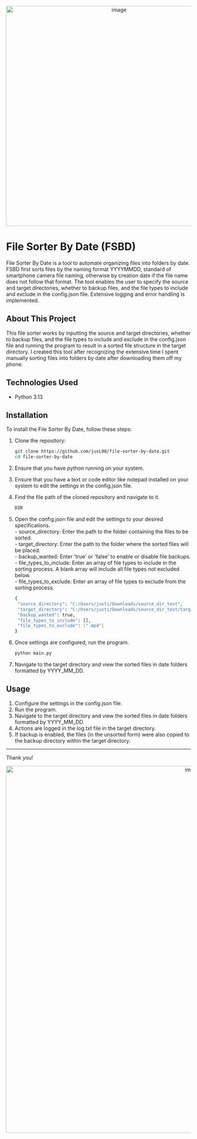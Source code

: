 <p align="center">
   <img width="600" alt="image" src="https://github.com/user-attachments/assets/bca85f09-f24d-4657-92fd-23e8d755b051"/>
</p>

# File Sorter By Date (FSBD)
File Sorter By Date is a tool to automate organizing files into folders by date. FSBD first sorts files by the naming format YYYYMMDD, standard of smartphone camera file naming, otherwise by creation date if the file name does not follow that format. The tool enables the user to specify the source and target directories, whether to backup files, and the file types to include and exclude in the config.json file. Extensive logging and error handling is implemented.

## About This Project
This file sorter works by inputting the source and target directories, whether to backup files, and the file types to include and exclude in the config.json file and running the program to result in a sorted file structure in the target directory. I created this tool after recognizing the extensive time I spent manually sorting files into folders by date after downloading them off my phone.

## Technologies Used
- Python 3.13

## Installation
To install the File Sorter By Date, follow these steps:

1. Clone the repository:

   ```bash
   git clone https://github.com/jusL98/file-sorter-by-date.git
   cd file-sorter-by-date
   ```

2. Ensure that you have python running on your system.

3. Ensure that you have a text or code editor like notepad installed on your system to edit the settings in the config.json file.

4. Find the file path of the cloned repository and navigate to it.
   ```bash
   DIR
   ```

5. Open the config.json file and edit the settings to your desired specifications.
<br> - source_directory: Enter the path to the folder containing the files to be sorted.
<br> - target_directory: Enter the path to the folder where the sorted files will be placed.
<br> - backup_wanted: Enter 'true' or 'false' to enable or disable file backups.
<br> - file_types_to_include: Enter an array of file types to include in the sorting process. A blank array will include all file types not excluded below.
<br> - file_types_to_exclude: Enter an array of file types to exclude from the sorting process.
   ```bash
   {
    "source_directory": "C:/Users/justi/Downloads/source_dir_test",
    "target_directory": "C:/Users/justi/Downloads/source_dir_test/target_dir_test",
    "backup_wanted": true,
    "file_types_to_include": [],
    "file_types_to_exclude": [".mp4"]
   }
   ```

6. Once settings are configured, run the program.
   ```bash
   python main.py
   ```

7. Navigate to the target directory and view the sorted files in date folders formatted by YYYY_MM_DD.
## Usage
1. Configure the settings in the config.json file.
2. Run the program.
3. Navigate to the target directory and view the sorted files in date folders formatted by YYYY_MM_DD.
4. Actions are logged in the log.txt file in the target directory.
5. If backup is enabled, the files (in the unsorted form) were also copied to the backup directory within the target directory.

---

Thank you!

<p align="center">
   <img width="1000" alt="image" src="https://github.com/user-attachments/assets/1bf0f0f6-f66b-4bd1-9f1c-d392aa2adaaa"/>

</p>
